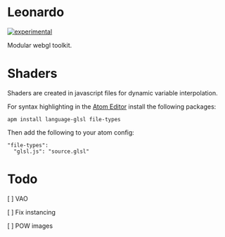 # Leonardo

[![experimental](http://badges.github.io/stability-badges/dist/experimental.svg)](http://github.com/badges/stability-badges)

Modular webgl toolkit.

# Shaders

Shaders are created in javascript files for dynamic variable interpolation.

For syntax highlighting in the [Atom Editor](https://atom.io) install the following packages:

`apm install language-glsl file-types`

Then add the following to your atom config:

```
"file-types":
  "glsl.js": "source.glsl"
```

# Todo

[ ] VAO

[ ] Fix instancing

[ ] POW images
